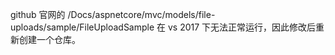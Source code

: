 github 官网的 /Docs/aspnetcore/mvc/models/file-uploads/sample/FileUploadSample 在 vs 2017 下无法正常运行，因此修改后重新创建一个仓库。